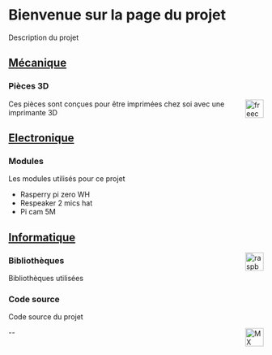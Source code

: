 # Bienvenue sur la page du projet

Description du projet

## [Mécanique](https://github.com/maxime-hanicotte/Mardi/tree/master/mécanique)

### Pièces 3D
<img src="./img/freecad-logo.png" width="36" alt="freecad" align="right">

Ces pièces sont conçues pour être imprimées chez soi avec une imprimante 3D

## [Electronique](https://github.com/maxime-hanicotte/Mardi/tree/master/électronique)

### Modules

Les modules utilisés pour ce projet
* Rasperry pi zero WH
* Respeaker 2 mics hat
* Pi cam 5M

## [Informatique](https://github.com/maxime-hanicotte/Mardi/tree/master/informatique)
<img src="./img/raspberry-logo.png" width="36" alt="raspberry" align="right">

### Bibliothèques

Bibliothèques utilisées

### Code source

Code source du projet

<img src="./img/mx-logo.png" width="36" alt="MX" align="right">



--
